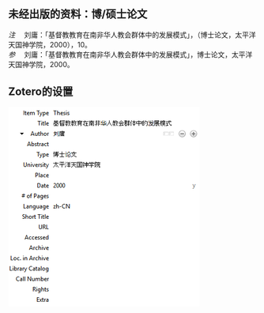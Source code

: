 ## 未经出版的资料：博/硕士论文
*注* 　刘庸：「基督教教育在南非华人教会群体中的发展模式」，（博士论文，太平洋天国神学院，2000），10。   
*参* 　刘庸：「基督教教育在南非华人教会群体中的发展模式」，博士论文，太平洋天国神学院，2000。

## Zotero的设置
![未经出版的资料：博/硕士论文](images/ThesisChinese.PNG)
